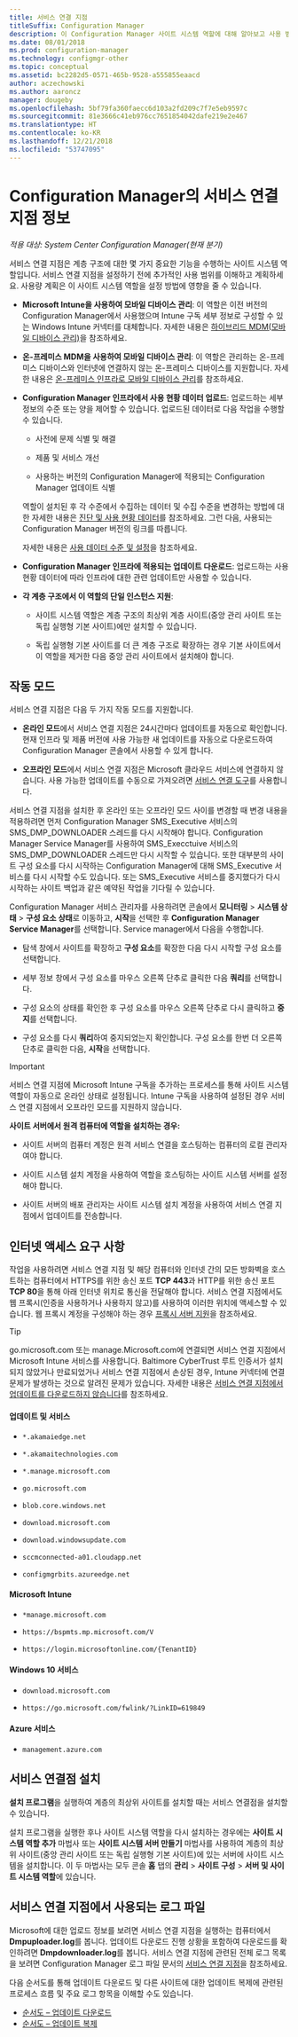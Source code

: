 ```yaml
---
title: 서비스 연결 지점
titleSuffix: Configuration Manager
description: 이 Configuration Manager 사이트 시스템 역할에 대해 알아보고 사용 범위를 이해하고 계획합니다.
ms.date: 08/01/2018
ms.prod: configuration-manager
ms.technology: configmgr-other
ms.topic: conceptual
ms.assetid: bc2282d5-0571-465b-9528-a555855eaacd
author: aczechowski
ms.author: aaroncz
manager: dougeby
ms.openlocfilehash: 5bf79fa360faecc6d103a2fd209c7f7e5eb9597c
ms.sourcegitcommit: 81e3666c41eb976cc7651854042dafe219e2e467
ms.translationtype: HT
ms.contentlocale: ko-KR
ms.lasthandoff: 12/21/2018
ms.locfileid: "53747095"
---
```

# <a name="about-the-service-connection-point-in-configuration-manager"></a>Configuration Manager의 서비스 연결 지점 정보

*적용 대상: System Center Configuration Manager(현재 분기)*

서비스 연결 지점은 계층 구조에 대한 몇 가지 중요한 기능을 수행하는 사이트 시스템 역할입니다. 서비스 연결 지점을 설정하기 전에 추가적인 사용 범위를 이해하고 계획하세요. 사용량 계획은 이 사이트 시스템 역할을 설정 방법에 영향을 줄 수 있습니다.  

- **Microsoft Intune을 사용하여 모바일 디바이스 관리**: 이 역할은 이전 버전의 Configuration Manager에서 사용했으며 Intune 구독 세부 정보로 구성할 수 있는 Windows Intune 커넥터를 대체합니다. 자세한 내용은 [하이브리드 MDM(모바일 디바이스 관리)](/sccm/mdm/understand/hybrid-mobile-device-management)을 참조하세요.  

- **온-프레미스 MDM을 사용하여 모바일 디바이스 관리**: 이 역할은 관리하는 온-프레미스 디바이스와 인터넷에 연결하지 않는 온-프레미스 디바이스를 지원합니다. 자세한 내용은 [온-프레미스 인프라로 모바일 디바이스 관리](/sccm/mdm/understand/manage-mobile-devices-with-on-premises-infrastructure)를 참조하세요.  

- **Configuration Manager 인프라에서 사용 현황 데이터 업로드**: 업로드하는 세부 정보의 수준 또는 양을 제어할 수 있습니다. 업로드된 데이터로 다음 작업을 수행할 수 있습니다.  

    - 사전에 문제 식별 및 해결  

    - 제품 및 서비스 개선  

    - 사용하는 버전의 Configuration Manager에 적용되는 Configuration Manager 업데이트 식별  

    역할이 설치된 후 각 수준에서 수집하는 데이터 및 수집 수준을 변경하는 방법에 대한 자세한 내용은 [진단 및 사용 현황 데이터](/sccm/core/plan-design/diagnostics/diagnostics-and-usage-data)를 참조하세요. 그런 다음, 사용되는 Configuration Manager 버전의 링크를 따릅니다.  

    자세한 내용은 [사용 데이터 수준 및 설정](/sccm/core/servers/deploy/install/setup-reference#bkmk_usage)을 참조하세요.  

- **Configuration Manager 인프라에 적용되는 업데이트 다운로드**: 업로드하는 사용 현황 데이터에 따라 인프라에 대한 관련 업데이트만 사용할 수 있습니다.  

- **각 계층 구조에서 이 역할의 단일 인스턴스 지원**:  

    - 사이트 시스템 역할은 계층 구조의 최상위 계층 사이트(중앙 관리 사이트 또는 독립 실행형 기본 사이트)에만 설치할 수 있습니다.  

    - 독립 실행형 기본 사이트를 더 큰 계층 구조로 확장하는 경우 기본 사이트에서 이 역할을 제거한 다음 중앙 관리 사이트에서 설치해야 합니다.  


##  <a name="bkmk_modes"></a> 작동 모드  
서비스 연결 지점은 다음 두 가지 작동 모드를 지원합니다.  

- **온라인 모드**에서 서비스 연결 지점은 24시간마다 업데이트를 자동으로 확인합니다. 현재 인프라 및 제품 버전에 사용 가능한 새 업데이트를 자동으로 다운로드하여 Configuration Manager 콘솔에서 사용할 수 있게 합니다.  

- **오프라인 모드**에서 서비스 연결 지점은 Microsoft 클라우드 서비스에 연결하지 않습니다. 사용 가능한 업데이트를 수동으로 가져오려면 [서비스 연결 도구](/sccm/core/servers/manage/use-the-service-connection-tool)를 사용합니다.  

서비스 연결 지점을 설치한 후 온라인 또는 오프라인 모드 사이를 변경할 때 변경 내용을 적용하려면 먼저 Configuration Manager SMS_Executive 서비스의 SMS_DMP_DOWNLOADER 스레드를 다시 시작해야 합니다. Configuration Manager Service Manager를 사용하여 SMS_Execctuive 서비스의 SMS_DMP_DOWNLOADER 스레드만 다시 시작할 수 있습니다. 또한 대부분의 사이트 구성 요소를 다시 시작하는 Configuration Manager에 대해 SMS_Executive 서비스를 다시 시작할 수도 있습니다. 또는 SMS_Executive 서비스를 중지했다가 다시 시작하는 사이트 백업과 같은 예약된 작업을 기다릴 수 있습니다.  

Configuration Manager 서비스 관리자를 사용하려면 콘솔에서 **모니터링** > **시스템 상태** > **구성 요소 상태**로 이동하고, **시작**을 선택한 후 **Configuration Manager Service Manager**를 선택합니다. Service manager에서 다음을 수행합니다.  

- 탐색 창에서 사이트를 확장하고 **구성 요소**를 확장한 다음 다시 시작할 구성 요소를 선택합니다.  

- 세부 정보 창에서 구성 요소를 마우스 오른쪽 단추로 클릭한 다음 **쿼리**를 선택합니다.  

- 구성 요소의 상태를 확인한 후 구성 요소를 마우스 오른쪽 단추로 다시 클릭하고 **중지**를 선택합니다.  

- 구성 요소를 다시 **쿼리**하여 중지되었는지 확인합니다. 구성 요소를 한번 더 오른쪽 단추로 클릭한 다음, **시작**을 선택합니다.  

> [!IMPORTANT]  
> 서비스 연결 지점에 Microsoft Intune 구독을 추가하는 프로세스를 통해 사이트 시스템 역할이 자동으로 온라인 상태로 설정됩니다. Intune 구독을 사용하여 설정된 경우 서비스 연결 지점에서 오프라인 모드를 지원하지 않습니다.  

**사이트 서버에서 원격 컴퓨터에 역할을 설치하는 경우:**  

- 사이트 서버의 컴퓨터 계정은 원격 서비스 연결을 호스팅하는 컴퓨터의 로컬 관리자여야 합니다.

- 사이트 시스템 설치 계정을 사용하여 역할을 호스팅하는 사이트 시스템 서버를 설정해야 합니다.  

- 사이트 서버의 배포 관리자는 사이트 시스템 설치 계정을 사용하여 서비스 연결 지점에서 업데이트를 전송합니다.

##  <a name="bkmk_urls"></a> 인터넷 액세스 요구 사항  
작업을 사용하려면 서비스 연결 지점 및 해당 컴퓨터와 인터넷 간의 모든 방화벽을 호스트하는 컴퓨터에서 HTTPS를 위한 송신 포트 **TCP 443**과 HTTP를 위한 송신 포트 **TCP 80**을 통해 아래 인터넷 위치로 통신을 전달해야 합니다. 서비스 연결 지점에서도 웹 프록시(인증을 사용하거나 사용하지 않고)를 사용하여 이러한 위치에 액세스할 수 있습니다. 웹 프록시 계정을 구성해야 하는 경우 [프록시 서버 지원](/sccm/core/plan-design/network/proxy-server-support)을 참조하세요.

> [!TIP]  
> go.microsoft.com 또는 manage.Microsoft.com에 연결되면 서비스 연결 지점에서 Microsoft Intune 서비스를 사용합니다. Baltimore CyberTrust 루트 인증서가 설치되지 않았거나 만료되었거나 서비스 연결 지점에서 손상된 경우, Intune 커넥터에 연결 문제가 발생하는 것으로 알려진 문제가 있습니다. 자세한 내용은 [서비스 연결 지점에서 업데이트를 다운로드하지 않습니다](https://support.microsoft.com/help/3187516)를 참조하세요.  

#### <a name="updates-and-servicing"></a>업데이트 및 서비스

- `*.akamaiedge.net`  

- `*.akamaitechnologies.com`  

- `*.manage.microsoft.com`  

- `go.microsoft.com`  

- `blob.core.windows.net`  

- `download.microsoft.com`  

- `download.windowsupdate.com`  

- `sccmconnected-a01.cloudapp.net`  

- `configmgrbits.azureedge.net`  

#### <a name="microsoft-intune"></a>Microsoft Intune

- `*manage.microsoft.com`  

- `https://bspmts.mp.microsoft.com/V`  

- `https://login.microsoftonline.com/{TenantID}`  

#### <a name="windows-10-servicing"></a>Windows 10 서비스

- `download.microsoft.com`  

- `https://go.microsoft.com/fwlink/?LinkID=619849`  

#### <a name="azure-services"></a>Azure 서비스

- `management.azure.com`  

## <a name="install-the-service-connection-point"></a>서비스 연결점 설치
**설치 프로그램**을 실행하여 계층의 최상위 사이트를 설치할 때는 서비스 연결점을 설치할 수 있습니다.

설치 프로그램을 실행한 후나 사이트 시스템 역할을 다시 설치하는 경우에는 **사이트 시스템 역할 추가** 마법사 또는 **사이트 시스템 서버 만들기** 마법사를 사용하여 계층의 최상위 사이트(중앙 관리 사이트 또는 독립 실행형 기본 사이트)에 있는 서버에 사이트 시스템을 설치합니다. 이 두 마법사는 모두 콘솔 **홈** 탭의 **관리** > **사이트 구성** > **서버 및 사이트 시스템 역할**에 있습니다.



## <a name="log-files-used-by-the-service-connection-point"></a>서비스 연결 지점에서 사용되는 로그 파일
Microsoft에 대한 업로드 정보를 보려면 서비스 연결 지점을 실행하는 컴퓨터에서 **Dmpuploader.log**를 봅니다.  업데이트 다운로드 진행 상황을 포함하여 다운로드를 확인하려면 **Dmpdownloader.log**를 봅니다. 서비스 연결 지점에 관련된 전체 로그 목록을 보려면 Configuration Manager 로그 파일 문서의 [서비스 연결 지점](/sccm/core/plan-design/hierarchy/log-files#BKMK_WITLog)을 참조하세요.

다음 순서도를 통해 업데이트 다운로드 및 다른 사이트에 대한 업데이트 복제에 관련된 프로세스 흐름 및 주요 로그 항목을 이해할 수도 있습니다.
- [순서도 – 업데이트 다운로드](/sccm/core/servers/manage/download-updates-flowchart)
- [순서도 – 업데이트 복제](/sccm/core/servers/manage/update-replication-flowchart)
